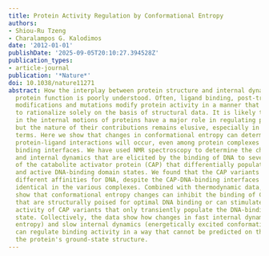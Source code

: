 ```yaml
---
title: Protein Activity Regulation by Conformational Entropy
authors:
- Shiou-Ru Tzeng
- Charalampos G. Kalodimos
date: '2012-01-01'
publishDate: '2025-09-05T20:10:27.394528Z'
publication_types:
- article-journal
publication: '*Nature*'
doi: 10.1038/nature11271
abstract: How the interplay between protein structure and internal dynamics regulates
  protein function is poorly understood. Often, ligand binding, post-translational
  modifications and mutations modify protein activity in a manner that is not possible
  to rationalize solely on the basis of structural data. It is likely that changes
  in the internal motions of proteins have a major role in regulating protein activity,
  but the nature of their contributions remains elusive, especially in quantitative
  terms. Here we show that changes in conformational entropy can determine whether
  protein-ligand interactions will occur, even among protein complexes with identical
  binding interfaces. We have used NMR spectroscopy to determine the changes in structure
  and internal dynamics that are elicited by the binding of DNA to several variants
  of the catabolite activator protein (CAP) that differentially populate the inactive
  and active DNA-binding domain states. We found that the CAP variants have markedly
  different affinities for DNA, despite the CAP-DNA-binding interfaces being essentially
  identical in the various complexes. Combined with thermodynamic data, the results
  show that conformational entropy changes can inhibit the binding of CAP variants
  that are structurally poised for optimal DNA binding or can stimulate the binding
  activity of CAP variants that only transiently populate the DNA-binding-domain active
  state. Collectively, the data show how changes in fast internal dynamics (conformational
  entropy) and slow internal dynamics (energetically excited conformational states)
  can regulate binding activity in a way that cannot be predicted on the basis of
  the protein's ground-state structure.
---
```

